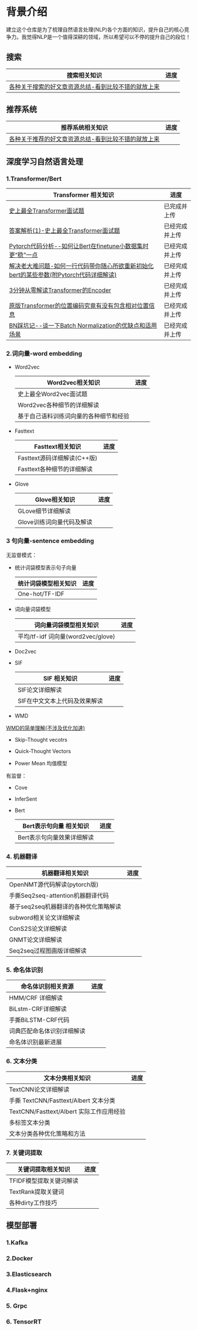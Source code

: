 # 背景介绍
建立这个仓库是为了梳理自然语言处理(NLP)各个方面的知识，提升自己的核心竞争力。我觉得NLP是一个值得深耕的领域，所以希望可以不停的提升自己的段位！

## 搜索
| 搜索相关知识                   | 进度         |
  | -------------------------------------- | ------------ |
  | [各种关于搜索的好文章资源总结-看到比较不错的就放上来](https://github.com/DA-southampton/NLP_ability/blob/master/%E6%90%9C%E7%B4%A2/%E6%90%9C%E7%B4%A2%E8%B5%84%E6%BA%90%E6%80%BB%E7%BB%93-%E6%8C%81%E7%BB%AD%E6%9B%B4%E6%96%B0.md)           |  |


## 推荐系统

| 推荐系统相关知识                       | 进度         |
  | -------------------------------------- | ------------ |
  | [各种关于推荐的好文章资源总结-看到比较不错的就放上来](https://github.com/DA-southampton/NLP_ability/blob/master/%E6%8E%A8%E8%8D%90/%E6%8E%A8%E8%8D%90%E8%B5%84%E6%BA%90%E6%9B%B4%E6%96%B0.md)                  |  |

  
## 深度学习自然语言处理

### 1.Transformer/Bert

| Transformer 相关知识                                         | 进度         |
| ------------------------------------------------------------ | ------------ |
| [史上最全Transformer面试题](./深度学习自然语言处理/Transformer/史上最全Transformer面试题.md) | 已完成并上传 |
| [答案解析(1)-史上最全Transformer面试题](./深度学习自然语言处理/Transformer/答案解析(1)—史上最全Transformer面试题：灵魂20问帮你彻底搞定Transformer.md) | 已经完成并上传 |
| [Pytorch代码分析--如何让Bert在finetune小数据集时更“稳”一点](./深度学习自然语言处理/Bert/Pytorch代码分析-如何让Bert在finetune小数据集时更“稳”一点.md)                            | 已经完成并上传 |
|[解决老大难问题-如何一行代码带你随心所欲重新初始化bert的某些参数(附Pytorch代码详细解读)](https://github.com/DA-southampton/NLP_ability/blob/master/%E6%B7%B1%E5%BA%A6%E5%AD%A6%E4%B9%A0%E8%87%AA%E7%84%B6%E8%AF%AD%E8%A8%80%E5%A4%84%E7%90%86/Bert/%E8%A7%A3%E5%86%B3%E8%80%81%E5%A4%A7%E9%9A%BE%E9%97%AE%E9%A2%98-%E5%A6%82%E4%BD%95%E4%B8%80%E8%A1%8C%E4%BB%A3%E7%A0%81%E5%B8%A6%E4%BD%A0%E9%9A%8F%E5%BF%83%E6%89%80%E6%AC%B2%E9%87%8D%E6%96%B0%E5%88%9D%E5%A7%8B%E5%8C%96bert%E7%9A%84%E6%9F%90%E4%BA%9B%E5%8F%82%E6%95%B0(%E9%99%84Pytorch%E4%BB%A3%E7%A0%81).md)|已经完成并上传|
|[3分钟从零解读Transformer的Encoder](https://github.com/DA-southampton/NLP_ability/blob/master/%E6%B7%B1%E5%BA%A6%E5%AD%A6%E4%B9%A0%E8%87%AA%E7%84%B6%E8%AF%AD%E8%A8%80%E5%A4%84%E7%90%86/Transformer/3%E5%88%86%E9%92%9F%E4%BB%8E%E9%9B%B6%E8%A7%A3%E8%AF%BBTransformer%E7%9A%84Encoder.md)|已经完成并上传|
|[原版Transformer的位置编码究竟有没有包含相对位置信息](https://github.com/DA-southampton/NLP_ability/blob/master/%E6%B7%B1%E5%BA%A6%E5%AD%A6%E4%B9%A0%E8%87%AA%E7%84%B6%E8%AF%AD%E8%A8%80%E5%A4%84%E7%90%86/Transformer/%E5%8E%9F%E7%89%88Transformer%E7%9A%84%E4%BD%8D%E7%BD%AE%E7%BC%96%E7%A0%81%E7%A9%B6%E7%AB%9F%E6%9C%89%E6%B2%A1%E6%9C%89%E5%8C%85%E5%90%AB%E7%9B%B8%E5%AF%B9%E4%BD%8D%E7%BD%AE%E4%BF%A1%E6%81%AF.md)|已经完成并上传|
|[BN踩坑记--谈一下Batch Normalization的优缺点和适用场景](https://github.com/DA-southampton/NLP_ability/blob/master/%E6%B7%B1%E5%BA%A6%E5%AD%A6%E4%B9%A0%E8%87%AA%E7%84%B6%E8%AF%AD%E8%A8%80%E5%A4%84%E7%90%86/Transformer/BN%E8%B8%A9%E5%9D%91%E8%AE%B0--%E8%B0%88%E4%B8%80%E4%B8%8BBatch%20Normalization%E7%9A%84%E4%BC%98%E7%BC%BA%E7%82%B9%E5%92%8C%E9%80%82%E7%94%A8%E5%9C%BA%E6%99%AF.md)|已经完成并上传|


### 2.词向量-word embedding

- Word2vec

  | Word2vec相关知识                       | 进度         |
  | -------------------------------------- | ------------ |
  | 史上最全Word2vec面试题                 |  |
  | Word2vec各种细节的详细解读             |  |
  | 基于自己语料训练词向量的各种细节和经验 |  |

- Fasttext

  | Fasttext相关知识            | 进度       |
  | --------------------------- | ---------- |
  | Fasttext源码详细解读(C++版) |  |
  | Fasttext各种细节的详细解读  |   |

- Glove

  | Glove相关知识             | 进度         |
  | ------------------------- | ------------ |
  | GLove细节详细解读         |      |
  | Glove训练词向量代码及解读 |  |

### 3 句向量-sentence embedding

无监督模式：

- 统计词袋模型表示句子向量

  | 统计词袋模型相关知识 | 进度 |
  | -------------------- | ---- |
  | One-hot/TF-IDF       |      |

- 词向量词袋模型

  | 词向量词袋模型相关知识             | 进度 |
  | ---------------------------------- | ---- |
  | 平均/tf-idf 词向量(word2vec/glove) |      |

- Doc2vec

- SIF

  | SIF 相关知识                  | 进度         |
  | ----------------------------- | ------------ |
  | SIF论文详细解读               |  |
  | SIF在中文文本上代码及效果解读 |  |

- WMD

[WMD的简单理解(不涉及优化加速)](https://github.com/DA-southampton/NLP_ability/blob/master/%E6%B7%B1%E5%BA%A6%E5%AD%A6%E4%B9%A0%E8%87%AA%E7%84%B6%E8%AF%AD%E8%A8%80%E5%A4%84%E7%90%86/%E5%8F%A5%E5%90%91%E9%87%8F/WMD%E7%9A%84%E7%AE%80%E5%8D%95%E7%90%86%E8%A7%A3(%E4%B8%8D%E6%B6%89%E5%8F%8A%E4%BC%98%E5%8C%96%E5%8A%A0%E9%80%9F).md)

- Skip-Thought vecotrs

- Quick-Thought Vectors

- Power Mean 均值模型

有监督：

- Cove

- InferSent

- Bert

  | Bert表示句向量 相关知识    | 进度           |
  | -------------------------- | -------------- |
  | Bert表示句向量效果详细解读 |  |

### 4. 机器翻译

| 机器翻译相关知识                      | 进度         |
| ------------------------------------- | ------------ |
| OpenNMT源代码解读(pytorch版)          |        |
| 手撕Seq2seq-attention机器翻译代码     |  |
| 基于seq2seq机器翻译的各种优化策略解读 |  |
| subword相关论文详细解读               |  |
| ConS2S论文详细解读                    |  |
| GNMT论文详细解读                      |  |
| Seq2seq过程图画版详细解读             |  |

### 5. 命名体识别

| 命名体识别相关资源         | 进度         |
| -------------------------- | ------------ |
| HMM/CRF 详细解读           |  |
| BiLstm-CRF详细解读         |  |
| 手撕BiLSTM-CRF代码         |      |
| 词典匹配命名体识别详细解读 |  |
| 命名体识别最新进展         |      |

### 6. 文本分类

| 文本分类相关知识                         | 进度         |
| ---------------------------------------- | ------------ |
| TextCNN论文详细解读                      |  |
| 手撕 TextCNN/Fasttext/Albert 文本分类    |  |
| TextCNN/Fasttext/Albert 实际工作应用经验 |  |
| 多标签文本分类                           |     |
| 文本分类各种优化策略和方法               |    |

### 7. 关键词提取

| 关键词提取相关知识      | 进度         |
| ----------------------- | ------------ |
| TFIDF模型提取关键词解读 | |
| TextRank提取关键词      |  |
| 各种dirty工作技巧       |  |



## 模型部署

### 1.Kafka

### 2.Docker

### 3.Elasticsearch

### 4.Flask+nginx

### 5. Grpc

### 6. TensorRT
